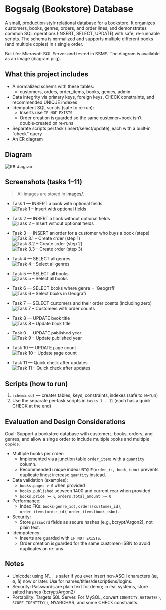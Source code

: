 # Bogsalg (Bookstore) Database

A small, production‑style relational database for a bookstore. It organizes customers, books, genres, orders, and order lines, and demonstrates common SQL operations (INSERT, SELECT, UPDATE) with safe, re‑runnable scripts. The schema is normalized and supports multiple different books (and multiple copies) in a single order.

Built for Microsoft SQL Server and tested in SSMS. The diagram is available as an image (diagram.png).

## What this project includes

- A normalized schema with these tables:
  - customers, orders, order_items, books, genres, admin
- Data integrity via primary keys, foreign keys, CHECK constraints, and recommended UNIQUE indexes
- Idempotent SQL scripts (safe to re‑run):
  - Inserts use `IF NOT EXISTS`
  - Order creation is guarded so the same customer+book isn’t double‑created on re‑runs
- Separate scripts per task (insert/select/update), each with a built‑in “check” query
- An ER diagram 

## Diagram

![ER diagram](images/diagram.png)

## Screenshots (tasks 1–11)

> All images are stored in [images/](images/).

- Task 1 — INSERT a book with optional fields  
  ![Task 1 – Insert with optional fields](images/01_insert_book_with_optional.png)

- Task 2 — INSERT a book without optional fields  
  ![Task 2 – Insert without optional fields](images/02_insert_book_without_optional.png)

- Task 3 — INSERT an order for a customer who buys a book (steps)  
  ![Task 3.1 – Create order (step 1)](images/031_create_order_customer_buys_book.png)  
  ![Task 3.2 – Create order (step 2)](images/032_create_order_customer_buys_book.png)  
  ![Task 3.3 – Create order (step 3)](images/033_create_order_customer_buys_book.png)

- Task 4 — SELECT all genres  
  ![Task 4 – Select all genres](images/04_select_all_genres.png)

- Task 5 — SELECT all books  
  ![Task 5 – Select all books](images/05_select_all_books.png)

- Task 6 — SELECT books where genre = 'Geografi'  
  ![Task 6 – Select books in Geografi](images/06_select_books_in_geografi.png)

- Task 7 — SELECT customers and their order counts (including zero)  
  ![Task 7 – Customers with order counts](images/07_select_customers_with_order_counts.png)

- Task 8 — UPDATE book title  
  ![Task 8 – Update book title](images/08_update_book_title.png)

- Task 9 — UPDATE published year  
  ![Task 9 – Update published year](images/09_update_book_published.png)

- Task 10 — UPDATE page count  
  ![Task 10 – Update page count](images/10_update_book_pages.png)

- Task 11 — Quick check after updates  
  ![Task 11 – Quick check after updates](images/11_quick_check_after_updates.png)

## Scripts (how to run)

1) `schema.sql` — creates tables, keys, constraints, indexes (safe to re‑run)  
2) Use the separate per‑task scripts in `tasks 1 - 11` (each has a quick CHECK at the end)

## Evaluation and Design Considerations

Goal: Support a bookstore database with customers, books, orders, and genres, and allow a single order to include multiple books and multiple copies.

- Multiple books per order:
  - Implemented via a junction table `order_items` with a `quantity` column.
  - Recommended unique index `UNIQUE(order_id, book_isbn)` prevents duplicate lines; increase `quantity` instead.
- Data validation (examples):
  - `books.pages > 0` when provided
  - `books.published` between 1400 and current year when provided
  - `books.price >= 0`, `orders.total_amount >= 0`
- Performance:
  - Index FKs: `books(genre_id)`, `orders(customer_id)`, `order_items(order_id)`, `order_items(book_isbn)`.
- Security:
  - Store `password` fields as secure hashes (e.g., bcrypt/Argon2), not plain text.
- Idempotency:
  - Inserts are guarded with `IF NOT EXISTS`.
  - Order creation is guarded for the same customer+ISBN to avoid duplicates on re‑runs.

## Notes

- Unicode: using N'...' is safer if you ever insert non‑ASCII characters (æ, ø, å) now or later. Use for names/titles/descriptions/logins.
- Security: Passwords are plain text for demo; in real systems, store salted hashes (bcrypt/Argon2)
- Portability: Targets SQL Server. For MySQL, convert `IDENTITY`, `GETDATE()`, `SCOPE_IDENTITY()`, NVARCHAR, and some CHECK constraints.
